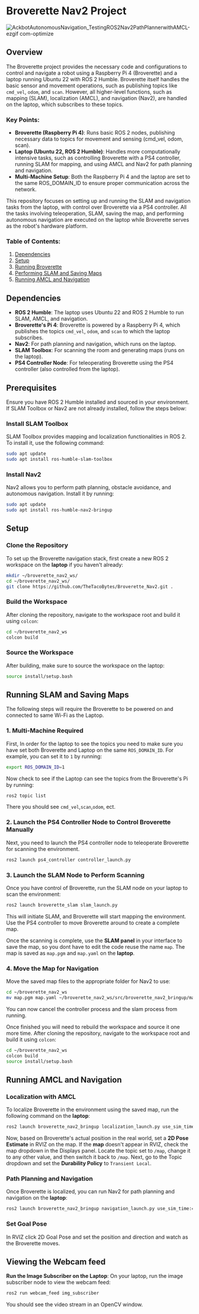 # Broverette Nav2 Project

![AckbotAutonomousNavigation_TestingROS2Nav2PathPlannerwithAMCL-ezgif com-optimize](https://github.com/user-attachments/assets/a0f7e0b2-b9ab-4402-a0fb-24f9cc5b6f2a)


## Overview
The Broverette project provides the necessary code and configurations to control and navigate a robot using a Raspberry Pi 4 (Broverette) and a laptop running Ubuntu 22 with ROS 2 Humble. Broverette itself handles the basic sensor and movement operations, such as publishing topics like `cmd_vel`, `odom`, and `scan`. However, all higher-level functions, such as mapping (SLAM), localization (AMCL), and navigation (Nav2), are handled on the laptop, which subscribes to these topics.

### Key Points:

- **Broverette (Raspberry Pi 4)**: Runs basic ROS 2 nodes, publishing necessary data to topics for movement and sensing (cmd_vel, odom, scan).
- **Laptop (Ubuntu 22, ROS 2 Humble)**: Handles more computationally intensive tasks, such as controlling Broverette with a PS4 controller, running SLAM for mapping, and using AMCL and Nav2 for path planning and navigation.
- **Multi-Machine Setup**: Both the Raspberry Pi 4 and the laptop are set to the same ROS_DOMAIN_ID to ensure proper communication across the network.

This repository focuses on setting up and running the SLAM and navigation tasks from the laptop, with control over Broverette via a PS4 controller. All the tasks involving teleoperation, SLAM, saving the map, and performing autonomous navigation are executed on the laptop while Broverette serves as the robot's hardware platform.

### Table of Contents:
1. [Dependencies](#dependencies)
2. [Setup](#setup)
3. [Running Broverette](#running-broverette)
4. [Performing SLAM and Saving Maps](#performing-slam-and-saving-maps)
5. [Running AMCL and Navigation](#running-amcl-and-navigation)
   
## Dependencies

- **ROS 2 Humble**: The laptop uses Ubuntu 22 and ROS 2 Humble to run SLAM, AMCL, and navigation.
- **Broverette's Pi 4**: Broverette is powered by a Raspberry Pi 4, which publishes the topics `cmd_vel`, `odom`, and `scan` to which the laptop subscribes.
- **Nav2**: For path planning and navigation, which runs on the laptop.
- **SLAM Toolbox**: For scanning the room and generating maps (runs on the laptop).
- **PS4 Controller Node**: For teleoperating Broverette using the PS4 controller (also controlled from the laptop).

## Prerequisites

Ensure you have ROS 2 Humble installed and sourced in your environment. If SLAM Toolbox or Nav2 are not already installed, follow the steps below:
### Install SLAM Toolbox

SLAM Toolbox provides mapping and localization functionalities in ROS 2. To install it, use the following command:
```bash
sudo apt update
sudo apt install ros-humble-slam-toolbox
```

### Install Nav2 

Nav2 allows you to perform path planning, obstacle avoidance, and autonomous navigation. Install it by running:
```bash
sudo apt update
sudo apt install ros-humble-nav2-bringup
```


## Setup

### Clone the Repository
To set up the Broverette navigation stack, first create a new ROS 2 workspace on the **laptop** if you haven't already:

```bash
mkdir ~/broverette_nav2_ws/
cd ~/broverette_nav2_ws/
git clone https://github.com/TheTacoBytes/Broverette_Nav2.git .
```

### Build the Workspace

After cloning the repository, navigate to the workspace root and build it using `colcon`:
```bash
cd ~/broverette_nav2_ws
colcon build
```

### Source the Workspace

After building, make sure to source the workspace on the laptop:

```bash
source install/setup.bash
```

## Running SLAM and Saving Maps
The following steps will require the Broverette to be powered on and connected to same Wi-Fi as the Laptop. 

### 1. Multi-Machine Required
First, In order for the laptop to see the topics you need to make sure you have set both Broverette and Laptop on the same `ROS_DOMAIN_ID`. For example, you can set it to `1` by running:

```bash
export ROS_DOMAIN_ID=1
```
Now check to see if the Laptop can see the topics from the Broverette's Pi by running:
```bash
ros2 topic list
```
There you should see `cmd_vel`,`scan`,`odom`, ect.

### 2. Launch the PS4 Controller Node to Control Broverette Manually

Next, you need to launch the PS4 controller node to teleoperate Broverette for scanning the environment.
```bash
ros2 launch ps4_controller controller_launch.py
```
### 3. Launch the SLAM Node to Perform Scanning
Once you have control of Broverette, run the SLAM node on your laptop to scan the environment:
```bash
ros2 launch broverette_slam slam_launch.py
```
This will initiate SLAM, and Broverette will start mapping the environment. Use the PS4 controller to move Broverette around to create a complete map.

Once the scanning is complete, use the **SLAM panel** in your interface to save the map, so you dont have to edit the code reuse the name `map`. The map is saved as `map.pgm` and `map.yaml` on the **laptop**.

### 4. Move the Map for Navigation  
Move the saved map files to the appropriate folder for Nav2 to use:
```bash
cd ~/broverette_nav2_ws
mv map.pgm map.yaml ~/broverette_nav2_ws/src/broverette_nav2_bringup/maps/
```
You can now cancel the controller process and the slam process from running.

Once finished you will need to rebuild the workspace and source it one more time.
After cloning the repository, navigate to the workspace root and build it using `colcon`:
```bash
cd ~/broverette_nav2_ws
colcon build
source install/setup.bash
```

## Running AMCL and Navigation
### Localization with AMCL 
To localize Broverette in the environment using the saved map, run the following command on the **laptop**:
```bash
ros2 launch broverette_nav2_bringup localization_launch.py use_sim_time:=false
```
Now, based on Broverette's actual position in the real world, set a **2D Pose Estimate** in RVIZ on the map. If the **map** doesn't appear in RVIZ, check the map dropdown in the Displays panel. Locate the topic set to `/map`, change it to any other value, and then switch it back to `/map`. Next, go to the Topic dropdown and set the **Durability Policy** to `Transient Local`.

### Path Planning and Navigation
Once Broverette is localized, you can run Nav2 for path planning and navigation on the **laptop**:
```bash
ros2 launch broverette_nav2_bringup navigation_launch.py use_sim_time:=false map_subscribe_transient_local:=true
```

### Set Goal Pose
In RVIZ click 2D Goal Pose and set the position and direction and watch as the Broverette moves.

## Viewing the Webcam feed
**Run the Image Subscriber on the Laptop**: On your laptop, run the image subscriber node to view the webcam feed:
```bash
ros2 run webcam_feed img_subscriber
```
You should see the video stream in an OpenCV window.

